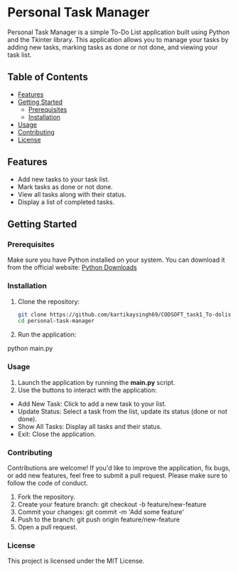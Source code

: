 # Personal Task Manager

Personal Task Manager is a simple To-Do List application built using Python and the Tkinter library. This application allows you to manage your tasks by adding new tasks, marking tasks as done or not done, and viewing your task list.

## Table of Contents

- [Features](#features)
- [Getting Started](#getting-started)
  - [Prerequisites](#prerequisites)
  - [Installation](#installation)
- [Usage](#usage)
- [Contributing](#contributing)
- [License](#license)

## Features

- Add new tasks to your task list.
- Mark tasks as done or not done.
- View all tasks along with their status.
- Display a list of completed tasks.

## Getting Started

### Prerequisites

Make sure you have Python installed on your system. You can download it from the official website: [Python Downloads](https://www.python.org/downloads/)

### Installation

1. Clone the repository:
   ```sh
   git clone https://github.com/kartikaysingh69/CODSOFT_task1_To-dolist.git
   cd personal-task-manager

1. Run the application:
   
python main.py

### Usage
1. Launch the application by running the **main.py** script.
2. Use the buttons to interact with the application:
- Add New Task: Click to add a new task to your list.
- Update Status: Select a task from the list, update its status (done or not done).
- Show All Tasks: Display all tasks and their status.
- Exit: Close the application.
### Contributing
Contributions are welcome! If you'd like to improve the application, fix bugs, or add new features, feel free to submit a pull request. Please make sure to follow the code of conduct.

1. Fork the repository.
2. Create your feature branch: git checkout -b feature/new-feature
3. Commit your changes: git commit -m 'Add some feature'
4. Push to the branch: git push origin feature/new-feature
5. Open a pull request.
   
### License
This project is licensed under the MIT License.

